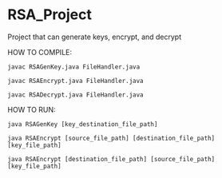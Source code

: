 # RSA_Project
Project that can generate keys, encrypt, and decrypt

HOW TO COMPILE:

    javac RSAGenKey.java FileHandler.java
    
    javac RSAEncrypt.java FileHandler.java
    
    javac RSADecrypt.java FileHandler.java

HOW TO RUN:

    java RSAGenKey [key_destination_file_path]
    
    java RSAEncrypt [source_file_path] [destination_file_path] [key_file_path]
    
    java RSAEncrypt [destination_file_path] [source_file_path] [key_file_path]
